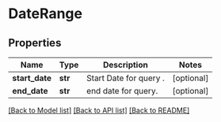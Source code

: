 # DateRange

## Properties
Name | Type | Description | Notes
------------ | ------------- | ------------- | -------------
**start_date** | **str** | Start Date for query . | [optional] 
**end_date** | **str** | end date for query. | [optional] 

[[Back to Model list]](../README.md#documentation-for-models) [[Back to API list]](../README.md#documentation-for-api-endpoints) [[Back to README]](../README.md)


